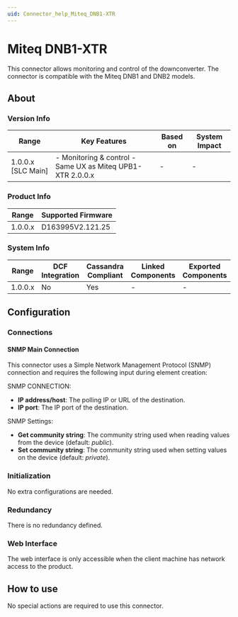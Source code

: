 ```yaml
---
uid: Connector_help_Miteq_DNB1-XTR
---
```


# Miteq DNB1-XTR

This connector allows monitoring and control of the downconverter. The connector is compatible with the Miteq DNB1 and DNB2 models.

## About

### Version Info

| **Range**            | **Key Features**                                            | **Based on** | **System Impact** |
|----------------------|-------------------------------------------------------------|--------------|-------------------|
| 1.0.0.x \[SLC Main\] | \- Monitoring & control - Same UX as Miteq UPB1-XTR 2.0.0.x | \-           | \-                |

### Product Info

| Range     | Supported Firmware     |
|-----------|------------------------|
| 1.0.0.x   | D163995V2.121.25       |

### System Info

| Range     | DCF Integration     | Cassandra Compliant     | Linked Components     | Exported Components     |
|-----------|---------------------|-------------------------|-----------------------|-------------------------|
| 1.0.0.x   | No                  | Yes                     | \-                    | \-                      |

## Configuration

### Connections

#### SNMP Main Connection

This connector uses a Simple Network Management Protocol (SNMP) connection and requires the following input during element creation:

SNMP CONNECTION:

- **IP address/host**: The polling IP or URL of the destination.
- **IP port**: The IP port of the destination.

SNMP Settings:

- **Get community string**: The community string used when reading values from the device (default: *public*).
- **Set community string**: The community string used when setting values on the device (default: *private*).

### Initialization

No extra configurations are needed.

### Redundancy

There is no redundancy defined.

### Web Interface

The web interface is only accessible when the client machine has network access to the product.

## How to use

No special actions are required to use this connector.
